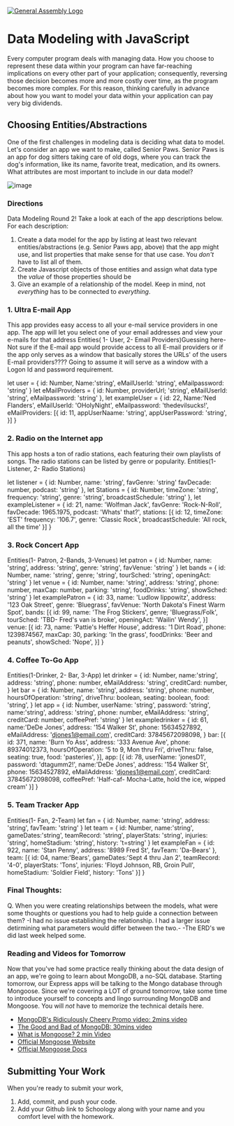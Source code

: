 [![General Assembly Logo](https://camo.githubusercontent.com/1a91b05b8f4d44b5bbfb83abac2b0996d8e26c92/687474703a2f2f692e696d6775722e636f6d2f6b6538555354712e706e67)](https://generalassemb.ly/education/web-development-immersive)

# Data Modeling with JavaScript

Every computer program deals with managing data. How you choose to represent
these data within your program can have far-reaching implications on every other
part of your application; consequently, reversing those decision becomes more
and more costly over time, as the program becomes more complex. For this reason,
thinking carefully in advance about how you want to model your data within your
application can pay very big dividends.

## Choosing Entities/Abstractions

One of the first challenges in modeling data is deciding what data to model.
Let's consider an app we want to make, called Senior Paws. Senior Paws is an app for dog sitters taking care of old dogs, where you can track the dog's information, like its name, favorite treat, medication, and its owners. What attributes are most important to include in our data model?

![image](data_modeling.png)


### Directions

Data Modeling Round 2! Take a look at each of the app descriptions below. For each description:
  1. Create a data model for the app by listing at least two relevant
entities/abstractions (e.g. Senior Paws app, above) that the app might use, and list properties that make sense for that use case. You *don't* have to list all of them.
  1. Create Javascript objects of those entities and assign what data type the _value_ of those properties should be
  1. Give an example of a relationship of the model. Keep in mind, not _everything_ has to be connected to _everything_.

### 1. Ultra E-mail App

This app provides easy access to all your e-mail service providers in one app. The app will let you select one of your email addresses and view your e-mails for that address
Entities( 1- User, 2- Email Providers)Guessing here- Not sure if the E-mail app would provide access to all E-mail providers or if the app only serves as a window that basically stores the URLs' of the users E-mail providers???? Going to assume it will serve as a window with a Logon Id and password requirement.

let user = {
  id: Number,
  Name:'string',
  eMailUserId: 'string',
  eMailpassword: 'string'
}
let eMailProviders = {
  id: Number,
  providerUrl; 'string',
  eMailUserId: 'string',
  eMailpassword: 'string'
},
let exampleUser = {
  id: 22,
  Name:'Ned Flanders',
  eMailUserId: 'OHolyNight',
  eMailpassword: 'thedevilsucks!',
 eMailProviders: [{
  id: 11, 
  appUserNaame: 'string',
  appUserPassword: 'string',
 }]
}




### 2. Radio on the Internet app

This app hosts a ton of radio stations, each featuring their own playlists of songs. The radio stations can be listed by genre or popularity.
Entities(1- Listener, 2- Radio Stations)

let listener = {
 id: Number,
 name: 'string',
 favGenre: 'string'
 favDecade: number,
 podcast: 'string'
},
let Stations = {
  id: Number,
  timeZone: 'string',
  frequency: 'string',
  genre: 'string',
  broadcastSchedule: 'string'
},
let exampleListener = {
  id: 21,
  name: 'Wolfman Jack',
  favGenre: 'Rock-N-Roll',
  favDecade: 1965.1975,
  podcast: 'Whats' that?',
  stations: [{
   id: 12,
   timeZone: 'EST'
   frequency: '106.7',
   genre: 'Classic Rock',
   broadcastSchedule: 'All rock, all the time'
  }]
}

### 3. Rock Concert App
Entities(1- Patron, 2-Bands, 3-Venues)
let patron = {
 id: Number, 
 name: 'string',
 address: 'string',
 genre: 'string',
 favVenue: 'string'
}
let bands = {
  id: Number,
  name: 'string',
  genre; 'string',
  tourSched: 'string',
  openingAct: 'string'
}
let venue = {
  id: Number,
  name: 'string',
  address: 'string',
  phone: number,
  maxCap: number,
  parking: 'string',
  foodDrinks: 'string',
  showSched: 'string'
}
let examplePatron = {
 id: 33, 
 name: 'Ludlow lippowitz',
 address: '123 Oak Street',
 genre: 'Bluegrass',
 favVenue: 'North Dakota's Finest Warm Spot',
 bands: [{
  id: 99, 
  name: 'The Frog Stickers',
  genre; 'Bluegrass/Folk',
  tourSched: 'TBD- Fred's van is broke',
  openingAct: 'Wailin' Wendy',
}]
 venue: [{
  id: 73,
  name: 'Pattie's Heffer House',
  address: '1 Dirt Road',
  phone: 1239874567,
  maxCap: 30,
  parking: 'In the grass',
  foodDrinks: 'Beer and peanuts',
  showSched: 'Nope',
}]
}
 





### 4. Coffee To-Go App
Entities(1-Drinker, 2- Bar, 3-App)
let drinker = {
 id: Number,
 name:'string',
 address: 'string',
 phone: number,
 eMailAddress: 'string',
 creditCard: number,
}
let bar = {
  id: Number,
  name: 'string',
  address: 'string',
  phone: number,
  hoursOfOperation: 'string',
  driveThru: boolean,
  seating: boolean,
  food: 'string',
}
let app = {
  id: Number,
  userName: 'string',
  password: 'string',
  name:'string',
  address: 'string',
  phone: number,
  eMailAddress: 'string',
  creditCard: number,
  coffeePref: 'string'
}
let exampledrinker = {
 id: 61, 
 name:'DeDe Jones',
 address: '154 Walker St',
 phone: 15634527892,
 eMailAddress: 'djones1@email.com',
 creditCard: 37845672098098,
}
 bar: [{
  id: 371,
  name: 'Burn Yo Ass',
  address: '333 Avenue Ave',
  phone: 89374012373,
  hoursOfOperation: '5 to 9, Mon thru Fri',
  driveThru: false,
  seating: true,
  food: 'pasteries',
}],
 app: [{
  id: 78,
  userName: 'jonesD1',
  password: 'dtagumm2!',
  name:'DeDe Jones',
  address: '154 Walker St',
  phone: 15634527892,
  eMailAddress: 'djones1@email.com',
  creditCard: 37845672098098,
  coffeePref: 'Half-caf- Mocha-Latte, hold the ice, wipped cream'
}]
}

### 5. Team Tracker App
Entities(1- Fan, 2-Team)
let fan = {
  id: Number,
  name: 'string',
  address: 'string',
  favTeam: 'string'
}
let team = {
  id: Number,
  name:'string',
  gameDates:'string',
  teamRecord: 'string',
  playerStats: 'string',
  injuries: 'string',
  homeStadium: 'string',
  history: 't=string'
}
let exampleFan = {
  id: 922,
  name: 'Stan Penny',
  address: '8989 Fred St',
  favTeam: 'Da-Bears' 
},
team: [{
  id: 04,
  name:'Bears',
  gameDates:'Sept 4 thru Jan 2',
  teamRecord: '4-0',
  playerStats: 'Tons',
  injuries: 'Floyd Johnson, RB, Groin Pull',
  homeStadium: 'Soldier Field',
  history: 'Tons'
}]
}

### Final Thoughts:

Q. When you were creating relationships between the models, what were some thoughts or questions you had to help guide a connection between them?
-I had no issue establishing the relationship. I had a larger issue detirmining what parameters would differ between the two.-
-The ERD's we did last week helped some.


### Reading and Videos for Tomorrow
Now that you've had some practice really thinking about the data design of an app, we're going to learn about MongoDB, a no-SQL database. Starting tomorrow, our Express apps will be talking to the Mongo database through Mongoose. Since we're covering a LOT of ground tomorrow, take some time to introduce yourself to concepts and lingo surrounding MongoDB and Mongoose. You will _not_ have to memorize the technical details here.

- [MongoDB's Ridiculously Cheery Promo video: 2mins video](https://www.youtube.com/watch?v=CvIr-2lMLsk)
- [The Good and Bad of MongoDB: 30mins video](https://www.youtube.com/watch?v=hWxnRi_WXtg)
- [What is Mongoose? 2 min Video](https://www.youtube.com/watch?v=swWRUvluSkE)
- [Official Mongoose Website](http://mongoosejs.com/index.html)
- [Official Mongoose Docs](http://mongoosejs.com/docs/index.html)

## Submitting Your Work

  When you're ready to submit your work,

  1. Add, commit, and push your code.
  2. Add your Github link to Schoology along with your name and you comfort level with the homework.
